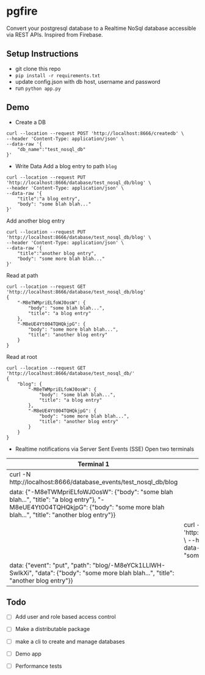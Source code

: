 # pgfire
Convert your postgresql database to a Realtime NoSql database accessible via REST APIs. Inspired from Firebase.

## Setup Instructions

- git clone this repo
- `pip install -r requirements.txt`
- update config.json with db host, username and password
- run `python app.py`

## Demo

- Create a DB
```
curl --location --request POST 'http://localhost:8666/createdb' \
--header 'Content-Type: application/json' \
--data-raw '{
	"db_name":"test_nosql_db"
}'
```

- Write Data
Add a blog entry to path `blog`
```
curl --location --request PUT 'http://localhost:8666/database/test_nosql_db/blog' \
--header 'Content-Type: application/json' \
--data-raw '{
	"title":"a blog entry",
	"body": "some blah blah..."
}'
```

Add another blog entry
```
curl --location --request PUT 'http://localhost:8666/database/test_nosql_db/blog' \
--header 'Content-Type: application/json' \
--data-raw '{
	"title":"another blog entry",
	"body": "some more blah blah..."
}'
```

Read at path
```
curl --location --request GET 'http://localhost:8666/database/test_nosql_db/blog'
{
    "-M8eTWMpriELfoWJ0osW": {
        "body": "some blah blah...",
        "title": "a blog entry"
    },
    "-M8eUE4Yt004TQHQkjpG": {
        "body": "some more blah blah...",
        "title": "another blog entry"
    }
}
```
Read at root
```
curl --location --request GET 'http://localhost:8666/database/test_nosql_db/'
{
    "blog": {
        "-M8eTWMpriELfoWJ0osW": {
            "body": "some blah blah...",
            "title": "a blog entry"
        },
        "-M8eUE4Yt004TQHQkjpG": {
            "body": "some more blah blah...",
            "title": "another blog entry"
        }
    }
}
```

- Realtime notifications via Server Sent Events (SSE)
Open two terminals

| Terminal 1                                                                                                                                                                                        | Terminal 2                                                                                                                                                                                                                          |
|---------------------------------------------------------------------------------------------------------------------------------------------------------------------------------------------------|-------------------------------------------------------------------------------------------------------------------------------------------------------------------------------------------------------------------------------------|
| curl -N http://localhost:8666/database_events/test_nosql_db/blog                                                                                                                                  |                                                                                                                                                                                                                                     |
| data: {"-M8eTWMpriELfoWJ0osW": {"body": "some blah blah...", "title": "a blog entry"}, "-M8eUE4Yt004TQHQkjpG": {"body": "some more blah blah...", "title": "another blog entry"}} |                                                                                                                                                                                                                                     |
|                                                                                                                                                                                                   | curl --location --request POST 'http://localhost:8666/database/test_nosql_db/blog' \ --header 'Content-Type: application/json' \ --data-raw '{ 	"title":"another blog entry", 	"body": "some more blah blah..." }' |
| data: {"event": "put", "path": "blog/-M8eYCk1LLlWH-SwIkXi", "data": {"body": "some more blah blah...", "title": "another blog entry"}}                                        |                                                                                                                                                                                                                                     |


## Todo
- [ ] Add user and role based access control
- [ ] Make a distributable package
- [ ] make a cli to create and manage databases
- [ ] Demo app 
- [ ] Performance tests


